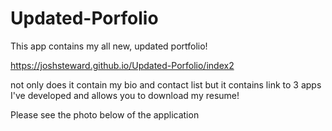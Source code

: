 # Updated-Porfolio

This app contains my all new, updated portfolio! 

https://joshsteward.github.io/Updated-Porfolio/index2

not only does it contain my bio and contact list but it contains link to 3 apps I've developed and allows you to download my resume! 

Please see the photo below of the application 
